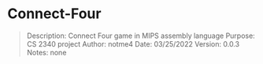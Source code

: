# Connect-Four


> Description:  Connect Four game in MIPS assembly language
> Purpose:      CS 2340 project
> Author:       notme4
> Date:         03/25/2022
> Version:      0.0.3
> Notes:        none
